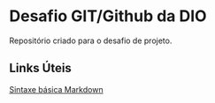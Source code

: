 # Desafio GIT/Github da DIO

Repositório criado para o desafio de projeto.

## Links Úteis

[Sintaxe básica Markdown](https://www.markdownguide.org/basic-syntax/)



